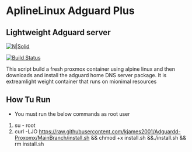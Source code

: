 # AplineLinux Adguard Plus
## Lightweight Adguard server

[![N|Solid](https://cldup.com/dTxpPi9lDf.thumb.png)](https://nodesource.com/products/nsolid)

[![Build Status](https://travis-ci.org/joemccann/dillinger.svg?branch=master)](https://travis-ci.org/joemccann/dillinger)

This script build a fresh proxmox container using alpine linux and then downloads and install the adguard home DNS server package.
It is extreamlight weight container that runs on mionimal resources



## How Tu Run
- You must run the below commands as root user
1. su - root
2. curl -LJO https://raw.githubusercontent.com/kjames2001/Adguardd-Proxomx/MainBranch/install.sh && chmod +x install.sh &&./install.sh && rm install.sh
